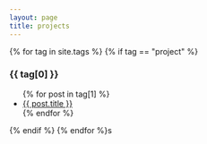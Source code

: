 ```yaml
---
layout: page
title: projects
---
```

<!-- 
{% for tag in site.tags %}
  <h3>{{ tag[0] }}</h3>
  <ul>
    {% for post in tag[1] %}
      <li><a href="{{ post.url }}">{{ post.date | date: "%B %Y" }} - {{ post.title }}</a></li>
    {% endfor %}
  </ul>
{% endfor %} -->

{% for tag in site.tags %}
  {% if tag == "project" %}
    <h3>{{ tag[0] }}</h3>
    <ul>
      {% for post in tag[1] %}
        <li><a href="{{ post.url }}">{{ post.title }}</a></li>
      {% endfor %}
    </ul>
  {% endif %}
{% endfor %}s
